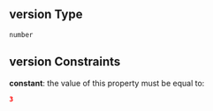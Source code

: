 ## version Type

`number`

## version Constraints

**constant**: the value of this property must be equal to:

```json
3
```
